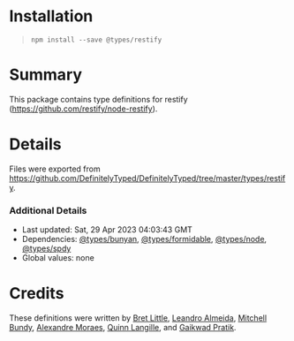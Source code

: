 # Installation
> `npm install --save @types/restify`

# Summary
This package contains type definitions for restify (https://github.com/restify/node-restify).

# Details
Files were exported from https://github.com/DefinitelyTyped/DefinitelyTyped/tree/master/types/restify.

### Additional Details
 * Last updated: Sat, 29 Apr 2023 04:03:43 GMT
 * Dependencies: [@types/bunyan](https://npmjs.com/package/@types/bunyan), [@types/formidable](https://npmjs.com/package/@types/formidable), [@types/node](https://npmjs.com/package/@types/node), [@types/spdy](https://npmjs.com/package/@types/spdy)
 * Global values: none

# Credits
These definitions were written by [Bret Little](https://github.com/blittle), [Leandro Almeida](https://github.com/leanazulyoro), [Mitchell Bundy](https://github.com/mgebundy), [Alexandre Moraes](https://github.com/alcmoraes), [Quinn Langille](https://github.com/quinnlangille), and [Gaikwad Pratik](https://github.com/GaikwadPratik).
